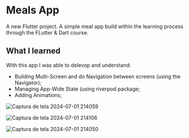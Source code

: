 # Meals App

A new Flutter project.
A simple meal app build within the learning process through the FLutter & Dart course.


## What I learned

With this app I was able to delevop and understand:

- Building Multi-Screen and do Navigation between screens (using the Navigator);
- Managing App-Wide State (using riverpod package;
- Adding Animations;

![Captura de tela 2024-07-01 214059](https://github.com/davileao/mealsapp/assets/105323415/9deea707-e3d7-4f28-b8e9-75e79176e4ab)

![Captura de tela 2024-07-01 214106](https://github.com/davileao/mealsapp/assets/105323415/6e04ba5f-3198-4361-8629-861c3e1fa144)

![Captura de tela 2024-07-01 214050](https://github.com/davileao/mealsapp/assets/105323415/cb77ef18-bc9e-49e5-beec-a54506298564)

